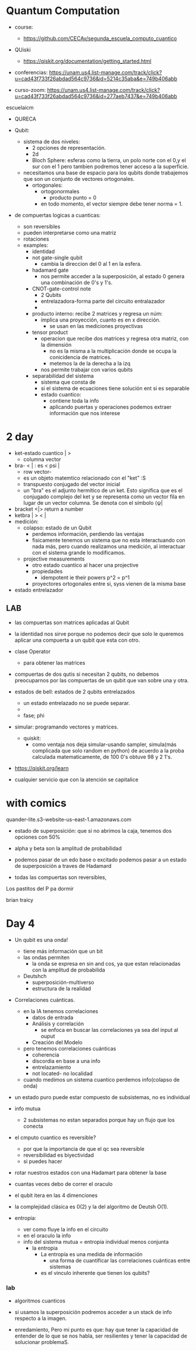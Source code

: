 # Quantum Computation
- course:
	- https://github.com/CECAv/segunda_escuela_computo_cuantico
- QUiski
	- https://qiskit.org/documentation/getting_started.html

- conferencias: https://unam.us4.list-manage.com/track/click?u=cad43f733f26abdad564c9736&id=5214c35aba&e=749b406abb

- curso-zoom: https://unam.us4.list-manage.com/track/click?u=cad43f733f26abdad564c9736&id=277aeb7437&e=749b406abb

escuelaicm

- QURECA

- Qubit:
	- sistema de dos niveles:	
		- 2 opciones de representación.
		- 2d
		- Bloch Sphere: esferas como la tierra, un polo norte con el 0,y el sur con el 1 pero tambien podremos tener acceso a la superficie.
	- necesitamos una base de espacio para los qubits donde trabajemos que son un conjunto de vectores ortogonales.
		- ortogonales:
			- ortogonormales
				- producto punto  = 0
			- en todo momento, el vector siempre debe tener norma = 1.
- de compuertas logicas a cuanticas:
	- son reversibles
	- pueden interpretarse como una matriz
	- rotaciones
	- examples:
		- identidad
		- not gate-single qubit
			- cambia la direccion del 0 al 1 en la esfera.
		- hadamard gate
			- nos permite acceder a la superposición, al estado 0 genera una combinación de 0's y 1's.
		- CNOT-gate-control note
			- 2 Qubits
			- entrelazadora-forma parte del circuito entralazador
			- 
		- producto interno: recibe 2 matrices y regresa un núm:
			- implica una proyección, cuanto es en x dirección.
				-  se usan en las mediciones proyectivas
		- tensor product
			- operacion que recibe dos matrices y regresa otra matriz, con la dimensión
				- no es la misma a la multiplicación donde se ocupa la conicidencia de matrices.
				- metemos la de la derecha a la izq
			- nos permite trabajar con varios qubits
		- separabilidad del sistema
			- sistema que consta de 
			- si el sistema de ecuaciones tiene solución ent si es separable
			- estado cuantico:
				- contiene toda la info
				- aplicando puertas y operaciones podemos extraer información que nos interese
				
# 2 day
- ket-estado cuantico  | >
	- columna vector
- bra-  < | :  es <  psi |
	- row vector-
	- es un objeto matemtico relacionado con el "ket" :S
	- transpuesto conjugado del vector inicial
	- un "bra" es el adjunto hermítico de un ket. Esto significa que es el conjugado complejo del ket y se representa como un vector fila en lugar de un vector columna. Se denota con el símbolo ⟨ψ|
- bracket <|> return a number
- ketbra | > < |
- medición: 
	- colapso: estado de un Qubit
		- perdemos información, perdiendo las ventajas
		- fisicamente tenemos un sistema que no esta interactuando con nada más, pero cuando realizamos una medición, al interactuar con el sistema grande lo modificamos.
	- projective measurements
		- otro estado cuantico al hacer una projective
		- propiedades
			- idempotent ie their powers p^2 = p^1
		- proyectores ortogonales entre si, syss vienen de la misma base
- estado entrelazador


## LAB
- las compuertas son matrices aplicadas al Qubit
- la identidad nos sirve porque no podemos decir que solo le queremos aplicar una compuerta a un qubit que esta con otro.
- clase Operator
	- para obtener las matrices
- compuertas de dos qutis si necesitan 2 qubits, no debemos preocuparnos por las compuertas de un qubit que van sobre una y otra.
- estados de bell: estados de 2 qubits entrelazados
	- un estado entrelazado no se puede separar.
	- 
	- fase; phi
- simular: programando vectores  y matrices.
	- quiskit: 
		- como ventaja nos deja simular-usando sampler, simula(más complicada que solo random en python) de acuerdo a la proba calculada matematicamente, de 100 0's obtuve 98 y 2 1's.

- https://qiskit.org/learn
- cualquier servicio que con la atención se capitalice

# with comics
quander-lite.s3-website-us-east-1.amazonaws.com

* estado de superposición: que si no abrimos la caja, tenemos dos opciones con 50%
* alpha y beta son la amplitud de probabilidad

* podemos pasar de un edo base o excitado podemos pasar a un estado de superposición a traves de Hadamard
* todas las compuertas son reversibles, 



 Los pastitos del P pa dormir

 brian traicy

# Day 4 

- Un qubit es una onda!
	- tiene más información que un bit
	- las ondas permiten
		- la onda se expresa en sin and cos, ya que estan relacionadas con la amplitud de probabilida
	- Deutshch
		- superposición-multiverso
		- estructura de la realidad
- Correlaciones cuánticas.
	- en la IA tenemos correlaciones
		- datos de entrada
		- Análisis y correlación
			- se enfoca en buscar las correlaciones ya sea del input al ouput
		- Creación del Modelo
	- pero tenemos correlaciones cuánticas
		- coherencia
		- discordia en base a una info
		- entrelazamiento
		- not located- no localidad
	- cuando medimos un sistema cuantico perdemos info(colapso de onda)

- un estado puro puede estar compuesto de subsistemas, no es individual
- info mutua
	- 2 subsistemas no estan separados porque hay un flujo que los conecta

- el cmputo cuantico es reversible?
	- por que la importancia de que el qc sea reversible
	- reversibilidad es biyectividad
	- si puedes  hacer 

- rotar nuestros estados con una Hadamart para obtener la base
- cuantas veces debo de correr el oraculo
- el qubit itera en las 4 dimenciones
- la complejidad clásica es 0(2) y  la del algoritmo de Deutsh O(1).
- entropia:
	- ver como fluye la info en el circuito
	- en el oraculo la info
	- info del sistema mutua = entropia individual menos conjunta
		- la entropia
			- La entropía es una medida de información
				- una forma de cuantificar las correlaciones cuánticas entre sistemas
			- es el vinculo inherente que tienen los qubits?
### lab

- algoritmos cuanticos
- si usamos la superposición podremos acceder a un stack de info
respecto a la imagen.

- enredamiento, 
Pero mi punto es que: hay que tener la capacidad de entender de lo que se nos habla, ser resilientes y tener la capacidad de solucionar problemaS.